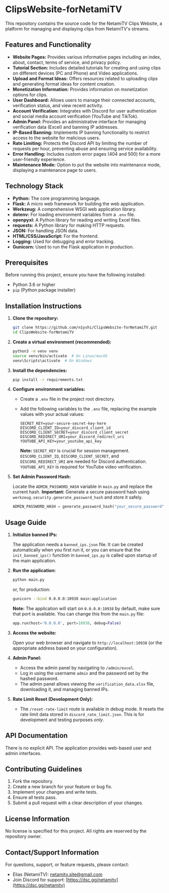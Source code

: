 # ClipsWebsite-forNetamiTV

This repository contains the source code for the NetamiTV Clips Website, a platform for managing and displaying clips from NetamiTV's streams.

## Features and Functionality

*   **Website Pages:** Provides various informative pages including an index, about, contact, terms of service, and privacy policy.
*   **Tutorial Section:** Includes detailed tutorials for creating and using clips on different devices (PC and Phone) and Video applications.
*   **Upload and Format Ideas:** Offers resources related to uploading clips and generating format ideas for content creation.
*   **Monetization Information:** Provides information on monetization options for clips.
*   **User Dashboard:** Allows users to manage their connected accounts, verification status, and view recent activity.
*   **Account Verification:** Integrates with Discord for user authentication and social media account verification (YouTube and TikTok).
*   **Admin Panel:** Provides an administrative interface for managing verification data (Excel) and banning IP addresses.
*   **IP-Based Banning:** Implements IP banning functionality to restrict access to the website for malicious users.
*   **Rate Limiting:** Protects the Discord API by limiting the number of requests per hour, preventing abuse and ensuring service availability.
*   **Error Handling:** Includes custom error pages (404 and 500) for a more user-friendly experience.
*   **Maintenance Mode:** Option to put the website into maintenance mode, displaying a maintenance page to users.

## Technology Stack

*   **Python:** The core programming language.
*   **Flask:** A micro web framework for building the web application.
*   **Werkzeug:** A comprehensive WSGI web application library.
*   **dotenv:** For loading environment variables from a `.env` file.
*   **openpyxl:** A Python library for reading and writing Excel files.
*   **requests:** A Python library for making HTTP requests.
*   **JSON:** For handling JSON data.
*   **HTML/CSS/JavaScript:** For the frontend.
*   **Logging:** Used for debugging and error tracking.
*   **Gunicorn:** Used to run the Flask application in production.

## Prerequisites

Before running this project, ensure you have the following installed:

*   Python 3.6 or higher
*   `pip` (Python package installer)

## Installation Instructions

1.  **Clone the repository:**

    ```bash
    git clone https://github.com/n1yshi/ClipsWebsite-forNetamiTV.git
    cd ClipsWebsite-forNetamiTV
    ```

2.  **Create a virtual environment (recommended):**

    ```bash
    python3 -m venv venv
    source venv/bin/activate  # On Linux/macOS
    venv\Scripts\activate  # On Windows
    ```

3.  **Install the dependencies:**

    ```bash
    pip install -r requirements.txt
    ```

4.  **Configure environment variables:**

    *   Create a `.env` file in the project root directory.
    *   Add the following variables to the `.env` file, replacing the example values with your actual values:

        ```
        SECRET_KEY=your-secure-secret-key-here
        DISCORD_CLIENT_ID=your_discord_client_id
        DISCORD_CLIENT_SECRET=your_discord_client_secret
        DISCORD_REDIRECT_URI=your_discord_redirect_uri
        YOUTUBE_API_KEY=your_youtube_api_key
        ```

        **Note:**  `SECRET_KEY` is crucial for session management. `DISCORD_CLIENT_ID`, `DISCORD_CLIENT_SECRET`, and `DISCORD_REDIRECT_URI` are needed for Discord authentication. `YOUTUBE_API_KEY` is required for YouTube video verification.

5. **Set Admin Password Hash:**

    Locate the `ADMIN_PASSWORD_HASH` variable in `main.py` and replace the current hash.  **Important:** Generate a secure password hash using `werkzeug.security.generate_password_hash` and store it safely.

    ```python
    ADMIN_PASSWORD_HASH = generate_password_hash("your_secure_password")
    ```

## Usage Guide

1.  **Initialize banned IPs:**

    The application needs a `banned_ips.json` file. It can be created automatically when you first run it, or you can ensure that the `init_banned_ips()` function in `banned_ips.py` is called upon startup of the main application.

2.  **Run the application:**

    ```bash
    python main.py
    ```

    or, for production:

    ```bash
    gunicorn --bind 0.0.0.0:10938 main:application
    ```

    **Note:** The application will start on `0.0.0.0:10938` by default, make sure that port is available.
    You can change this from the `main.py` file:

    ```python
    app.run(host='0.0.0.0', port=10938, debug=False)
    ```

3.  **Access the website:**

    Open your web browser and navigate to `http://localhost:10938` (or the appropriate address based on your configuration).

4.  **Admin Panel:**

    *   Access the admin panel by navigating to `/admin/excel`.
    *   Log in using the username `admin` and the password set by the hashed password.
    *   The admin panel allows viewing the `verification_data.xlsx` file, downloading it, and managing banned IPs.

5.  **Rate Limit Reset (Development Only):**

    *   The `/reset-rate-limit` route is available in debug mode.  It resets the rate limit data stored in `discord_rate_limit.json`.  This is for development and testing purposes *only*.

## API Documentation

There is no explicit API. The application provides web-based user and admin interfaces.

## Contributing Guidelines

1.  Fork the repository.
2.  Create a new branch for your feature or bug fix.
3.  Implement your changes and write tests.
4.  Ensure all tests pass.
5.  Submit a pull request with a clear description of your changes.

## License Information

No license is specified for this project. All rights are reserved by the repository owner.

## Contact/Support Information

For questions, support, or feature requests, please contact:

*   Elias (NetamiTV): netamitv.site@gmail.com
*   Join Discord for support: [https://dsc.gg/netamitv](https://dsc.gg/netamitv)